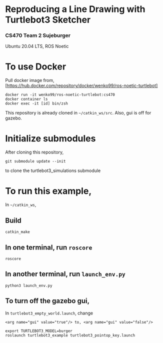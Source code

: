 # Reproducing a Line Drawing with Turtlebot3 Sketcher
### CS470 Team 2 Sujeburger

Ubuntu 20.04 LTS, ROS Noetic

# To use Docker

Pull docker image from, [https://hub.docker.com/repository/docker/wenko99/ros-noetic-turtlebot]

```
docker run -it wenko99/ros-noetic-turtlebot:cs470
docker container ls
docker exec -it [id] bin/zsh
```

This repository is already cloned in `~/catkin_ws/src`. Also, gui is off for gazebo.

# Initialize submodules

After cloning this repository,

```
git submodule update --init
```

to clone the turtlebot3_simulations submodule

# To run this example,

In `~/catkin_ws`,

## Build

```
catkin_make
```

## In one terminal, run `roscore`

```
roscore
```

## In another terminal, run `launch_env.py`

```
python3 launch_env.py
```

## To turn off the gazebo gui,

In `turtlebot3_empty_world.launch`, change

```
<arg name="gui" value="true"/> to, <arg name="gui" value="false"/> 
```

```
export TURTLEBOT3_MODEL=burger
roslaunch turtlebot3_example turtlebot3_pointop_key.launch
```
